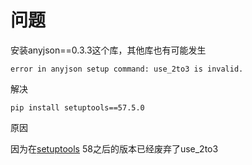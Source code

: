 # 问题

安装anyjson==0.3.3这个库，其他库也有可能发生

```
error in anyjson setup command: use_2to3 is invalid.

```

解决

```
pip install setuptools==57.5.0

```

原因

因为在[setuptools](https://so.csdn.net/so/search?q=setuptools&spm=1001.2101.3001.7020) 58之后的版本已经废弃了use_2to3